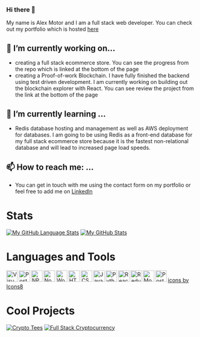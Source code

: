 ### Hi there 👋

My name is Alex Motor and I am a full stack web developer. You can check out my portfolio which is hosted [here](https://portfolio-86140.web.app/)

## 🔭 I’m currently working on...
- creating a full stack ecommerce store. You can see the progress from the repo which is linked at the bottom of the page
- creating a Proof-of-work Blockchain. I have fully finished the backend using test driven development. 
I am currently working on building 
out the blockchain explorer with React. You can see review the project from the link at the 
bottom of the page

## 🌱 I’m currently learning ...
- Redis database hosting and management as well as AWS deployment for databases. I am going to be using Redis as a front-end database for my full stack ecommerce store because it is the fastest non-relational database and will lead to increased page load speeds. 

 ## 📫 How to reach me: ...
 - You can get in touch with me using the contact form on my portfolio or feel free to 
 add me on [LinkedIn](https://www.linkedin.com/in/alex-motor-324b9792/)
 
 
# Stats
[![My GitHub Language Stats](https://github-readme-stats.vercel.app/api/top-langs/?username=amotor-AM&langs_count=5&theme=gotham&layout=compact)]()
[![My GitHub Stats](https://github-readme-stats.vercel.app/api/?username=amotor-AM&count_private=true&theme=gotham&showicons=true&hide=issues)]()

# Languages and Tools
<img align="left" alt="Visual Studio Code" width="30px" src="https://img.icons8.com/color/48/000000/visual-studio-code-2019.png" />
<img align="left" alt="Postman" width="30px" src="https://img.icons8.com/dusk/64/000000/postman-api.png" />
<img align="left" alt="NPM" width="30px" src="https://img.icons8.com/windows/32/000000/npm.png" style={{"Color: #C50001"}}/>
<img align="left" alt="Node" width="30px" src="https://img.icons8.com/windows/32/000000/node-js.png" color="#8CC84B"/>
<img img align="left" alt="Wordpress" width="30px" src="https://img.icons8.com/ios/50/000000/wordpress--v2.png" color="#2C99C7"/>
<img align="left" alt="HTML5" width="30px" src="https://img.icons8.com/color/48/000000/html-filetype--v2.png" />
<img align="left" alt="CSS 3" width="30px" src="https://img.icons8.com/ios/50/000000/css.png" color="#3695D0"/>
<img align="left" alt="JavaScript" width="30px" src="https://img.icons8.com/color/48/000000/javascript--v2.png" />
<img align="left" alt="Python" width="30px" src="https://img.icons8.com/ios/50/000000/python--v2.png" color="#FDD649"/>
<img align="left" alt="React" width="30px" src="https://img.icons8.com/ultraviolet/40/000000/react--v2.png" />
<img align="left" alt="Redux" width="30px" src="https://img.icons8.com/color/48/000000/redux.png" />
<img align="left" alt="MongoDB" width="30px" src="https://img.icons8.com/color/48/000000/mongodb.png" />
<img align="left" alt="Postgres" width="30px" src="https://img.icons8.com/color/48/000000/postgreesql.png" />
</br>
<a href="https://icons8.com">icons by Icons8</a>


# Cool Projects
[![Crypto Tees](https://github-readme-stats.vercel.app/api/pin/?username=amotor-AM&repo=crypto-tees)](https://github.com/amotor-AM/crypto-tees)
[![Full Stack Cryptocurrency](https://github-readme-stats.vercel.app/api/pin/?username=amotor-AM&repo=Full-Stack-Cryptocurrency)](https://github.com/amotor-AM/Full-Stack-Cryptocurrency)


<!--
**amotor-AM/amotor-AM** is a ✨ _special_ ✨ repository because its `README.md` (this file) appears on your GitHub profile.

Here are some ideas to get you started:

- 🔭 I’m currently working on ...
- 🌱 I’m currently learning ...
- 👯 I’m looking to collaborate on ...
- 🤔 I’m looking for help with ...
- 💬 Ask me about ...
- 📫 How to reach me: ...
- 😄 Pronouns: ...
- ⚡ Fun fact: ...
-->
